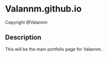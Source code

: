 # Valannm.github.io
 Copyright @Valannm

## Description
This will be the main portfolio page for Valannm..
